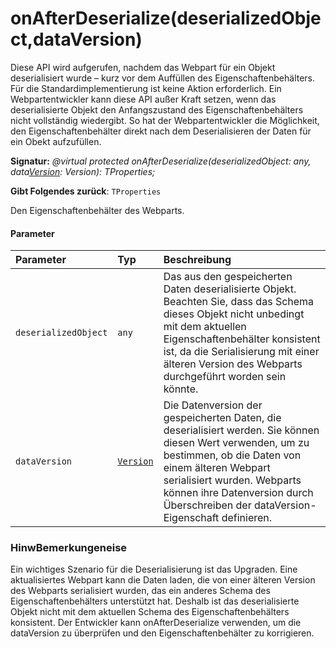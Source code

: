 # <a name="onafterdeserializedeserializedobjectdataversion"></a>onAfterDeserialize(deserializedObject,dataVersion)




Diese API wird aufgerufen, nachdem das Webpart für ein Objekt deserialisiert wurde – kurz vor dem Auffüllen des Eigenschaftenbehälters. Für die Standardimplementierung ist keine Aktion erforderlich. Ein Webpartentwickler kann diese API außer Kraft setzen, wenn das deserialisierte Objekt den Anfangszustand des Eigenschaftenbehälters nicht vollständig wiedergibt. So hat der Webpartentwickler die Möglichkeit, den Eigenschaftenbehälter direkt nach dem Deserialisieren der Daten für ein Obekt aufzufüllen.

**Signatur:** _@virtual protected onAfterDeserialize(deserializedObject: any, data[Version](../sp-core-library/version.md): Version): TProperties;_

**Gibt Folgendes zurück**: `TProperties`



Den Eigenschaftenbehälter des Webparts.

#### <a name="parameters"></a>Parameter


| Parameter    | Typ    | Beschreibung |
|:-------------|:---------------|:------------|
| `deserializedObject`    | `any` | Das aus den gespeicherten Daten deserialisierte Objekt. Beachten Sie, dass das Schema dieses Objekt nicht unbedingt mit dem aktuellen Eigenschaftenbehälter konsistent ist, da die Serialisierung mit einer älteren Version des Webparts durchgeführt worden sein könnte. |
| `dataVersion`    | [`Version`](../sp-core-library/version.md) | Die Datenversion der gespeicherten Daten, die deserialisiert werden. Sie können diesen Wert verwenden, um zu bestimmen, ob die Daten von einem älteren Webpart serialisiert wurden. Webparts können ihre Datenversion durch Überschreiben der dataVersion-Eigenschaft definieren. |


### <a name="remarks"></a>HinwBemerkungeneise

Ein wichtiges Szenario für die Deserialisierung ist das Upgraden. Eine aktualisiertes Webpart kann die Daten laden, die von einer älteren Version des Webparts serialisiert wurden, das ein anderes Schema des Eigenschaftenbehälters unterstützt hat. Deshalb ist das deserialisierte Objekt nicht mit dem aktuellen Schema des Eigenschaftenbehälters konsistent. Der Entwickler kann onAfterDeserialize verwenden, um die dataVersion zu überprüfen und den Eigenschaftenbehälter zu korrigieren.

